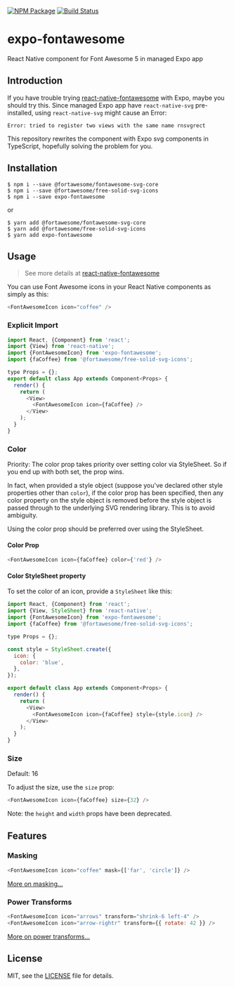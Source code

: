 [![NPM Package](https://badge.fury.io/js/expo-fontawesome.svg)](https://www.npmjs.com/package/expo-fontawesome) [![Build Status](https://travis-ci.org/dizys/expo-fontawesome.svg?branch=master)](https://travis-ci.org/dizys/expo-fontawesome)

# expo-fontawesome

React Native component for Font Awesome 5 in managed Expo app

## Introduction

If you have trouble trying [react-native-fontawesome](https://github.com/FortAwesome/react-native-fontawesome) with Expo, maybe you should try this. Since managed Expo app have `react-native-svg` pre-installed, using `react-native-svg` might cause an Error:

```
Error: tried to register two views with the same name rnsvgrect
```

This repository rewrites the component with Expo svg components in TypeScript, hopefully solving the problem for you.

## Installation

```
$ npm i --save @fortawesome/fontawesome-svg-core
$ npm i --save @fortawesome/free-solid-svg-icons
$ npm i --save expo-fontawesome
```

or

```
$ yarn add @fortawesome/fontawesome-svg-core
$ yarn add @fortawesome/free-solid-svg-icons
$ yarn add expo-fontawesome
```

## Usage

> See more details at [react-native-fontawesome](https://github.com/FortAwesome/react-native-fontawesome)

You can use Font Awesome icons in your React Native components as simply as this:

```javascript
<FontAwesomeIcon icon="coffee" />
```

### Explicit Import

```javascript
import React, {Component} from 'react';
import {View} from 'react-native';
import {FontAwesomeIcon} from 'expo-fontawesome';
import {faCoffee} from '@fortawesome/free-solid-svg-icons';

type Props = {};
export default class App extends Component<Props> {
  render() {
    return (
      <View>
        <FontAwesomeIcon icon={faCoffee} />
      </View>
    );
  }
}
```

### Color

Priority: The color prop takes priority over setting color via StyleSheet. So if you end up with both set,
the prop wins.

In fact, when provided a style object (suppose you've declared other style properties other
than `color`), if the color prop has been specified, then any color property on the style object is removed
before the style object is passed through to the underlying SVG rendering library. This is to avoid ambiguity.

Using the color prop should be preferred over using the StyleSheet.

#### Color Prop

```javascript
<FontAwesomeIcon icon={faCoffee} color={'red'} />
```

#### Color StyleSheet property

To set the color of an icon, provide a `StyleSheet` like this:

```javascript
import React, {Component} from 'react';
import {View, StyleSheet} from 'react-native';
import {FontAwesomeIcon} from 'expo-fontawesome';
import {faCoffee} from '@fortawesome/free-solid-svg-icons';

type Props = {};

const style = StyleSheet.create({
  icon: {
    color: 'blue',
  },
});

export default class App extends Component<Props> {
  render() {
    return (
      <View>
        <FontAwesomeIcon icon={faCoffee} style={style.icon} />
      </View>
    );
  }
}
```

### Size

Default: 16

To adjust the size, use the `size` prop:

```javascript
<FontAwesomeIcon icon={faCoffee} size={32} />
```

Note: the `height` and `width` props have been deprecated.

## Features

### Masking

```javascript
<FontAwesomeIcon icon="coffee" mask={['far', 'circle']} />
```

[More on masking...](https://fontawesome.com/how-to-use/on-the-web/styling/masking)

### Power Transforms

```javascript
<FontAwesomeIcon icon="arrows" transform="shrink-6 left-4" />
<FontAwesomeIcon icon="arrow-rightr" transform={{ rotate: 42 }} />
```

[More on power transforms...](https://fontawesome.com/how-to-use/on-the-web/styling/power-transforms)

## License

MIT, see the [LICENSE](/LICENSE) file for details.
